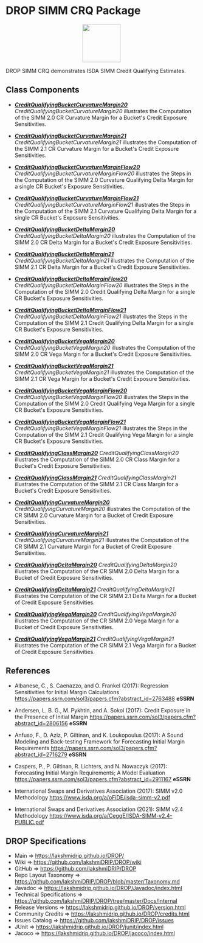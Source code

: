 # DROP SIMM CRQ Package

<p align="center"><img src="https://github.com/lakshmiDRIP/DROP/blob/master/DRIP_Logo.gif?raw=true" width="100"></p>

DROP SIMM CRQ demonstrates ISDA SIMM Credit Qualifying Estimates.


## Class Components

 * [***CreditQualifyingBucketCurvatureMargin20***](https://github.com/lakshmiDRIP/DROP/tree/master/src/main/java/org/drip/sample/simmcrq/CreditQualifyingBucketCurvatureMargin20.java)
 <i>CreditQualifyingBucketCurvatureMargin20</i> illustrates the Computation of the SIMM 2.0 CR Curvature Margin for a Bucket's Credit Exposure Sensitivities.

 * [***CreditQualifyingBucketCurvatureMargin21***](https://github.com/lakshmiDRIP/DROP/tree/master/src/main/java/org/drip/sample/simmcrq/CreditQualifyingBucketCurvatureMargin21.java)
 <i>CreditQualifyingBucketCurvatureMargin21</i> illustrates the Computation of the SIMM 2.1 CR Curvature Margin for a Bucket's Credit Exposure Sensitivities.

 * [***CreditQualifyingBucketCurvatureMarginFlow20***](https://github.com/lakshmiDRIP/DROP/tree/master/src/main/java/org/drip/sample/simmcrq/CreditQualifyingBucketCurvatureMarginFlow20.java)
 <i>CreditQualifyingBucketCurvatureMarginFlow20</i> illustrates the Steps in the Computation of the SIMM 2.0 Curvature Qualifying Delta Margin for a single CR Bucket's Exposure Sensitivities.

 * [***CreditQualifyingBucketCurvatureMarginFlow21***](https://github.com/lakshmiDRIP/DROP/tree/master/src/main/java/org/drip/sample/simmcrq/CreditQualifyingBucketCurvatureMarginFlow21.java)
 <i>CreditQualifyingBucketCurvatureMarginFlow21</i> illustrates the Steps in the Computation of the SIMM 2.1 Curvature Qualifying Delta Margin for a single CR Bucket's Exposure Sensitivities.

 * [***CreditQualifyingBucketDeltaMargin20***](https://github.com/lakshmiDRIP/DROP/tree/master/src/main/java/org/drip/sample/simmcrq/CreditQualifyingBucketDeltaMargin20.java)
 <i>CreditQualifyingBucketDeltaMargin20</i> illustrates the Computation of the SIMM 2.0 CR Delta Margin for a Bucket's Credit Exposure Sensitivities.

 * [***CreditQualifyingBucketDeltaMargin21***](https://github.com/lakshmiDRIP/DROP/tree/master/src/main/java/org/drip/sample/simmcrq/CreditQualifyingBucketDeltaMargin21.java)
 <i>CreditQualifyingBucketDeltaMargin21</i> illustrates the Computation of the SIMM 2.1 CR Delta Margin for a Bucket's Credit Exposure Sensitivities.

 * [***CreditQualifyingBucketDeltaMarginFlow20***](https://github.com/lakshmiDRIP/DROP/tree/master/src/main/java/org/drip/sample/simmcrq/CreditQualifyingBucketDeltaMarginFlow20.java)
 <i>CreditQualifyingBucketDeltaMarginFlow20</i> illustrates the Steps in the Computation of the SIMM 2.0 Credit Qualifying Delta Margin for a single CR Bucket's Exposure Sensitivities.

 * [***CreditQualifyingBucketDeltaMarginFlow21***](https://github.com/lakshmiDRIP/DROP/tree/master/src/main/java/org/drip/sample/simmcrq/CreditQualifyingBucketDeltaMarginFlow21.java)
 <i>CreditQualifyingBucketDeltaMarginFlow21</i> illustrates the Steps in the Computation of the SIMM 2.1 Credit Qualifying Delta Margin for a single CR Bucket's Exposure Sensitivities.

 * [***CreditQualifyingBucketVegaMargin20***](https://github.com/lakshmiDRIP/DROP/tree/master/src/main/java/org/drip/sample/simmcrq/CreditQualifyingBucketVegaMargin20.java)
 <i>CreditQualifyingBucketVegaMargin20</i> illustrates the Computation of the SIMM 2.0 CR Vega Margin for a Bucket's Credit Exposure Sensitivities.

 * [***CreditQualifyingBucketVegaMargin21***](https://github.com/lakshmiDRIP/DROP/tree/master/src/main/java/org/drip/sample/simmcrq/CreditQualifyingBucketVegaMargin21.java)
 <i>CreditQualifyingBucketVegaMargin21</i> illustrates the Computation of the SIMM 2.1 CR Vega Margin for a Bucket's Credit Exposure Sensitivities.

 * [***CreditQualifyingBucketVegaMarginFlow20***](https://github.com/lakshmiDRIP/DROP/tree/master/src/main/java/org/drip/sample/simmcrq/CreditQualifyingBucketVegaMarginFlow20.java)
 <i>CreditQualifyingBucketVegaMarginFlow20</i> illustrates the Steps in the Computation of the SIMM 2.0 Credit Qualifying Vega Margin for a single CR Bucket's Exposure Sensitivities.

 * [***CreditQualifyingBucketVegaMarginFlow21***](https://github.com/lakshmiDRIP/DROP/tree/master/src/main/java/org/drip/sample/simmcrq/CreditQualifyingBucketVegaMarginFlow21.java)
 <i>CreditQualifyingBucketVegaMarginFlow21</i> illustrates the Steps in the Computation of the SIMM 2.1 Credit Qualifying Vega Margin for a single CR Bucket's Exposure Sensitivities.

 * [***CreditQualifyingClassMargin20***](https://github.com/lakshmiDRIP/DROP/tree/master/src/main/java/org/drip/sample/simmcrq/CreditQualifyingClassMargin20.java)
 <i>CreditQualifyingClassMargin20</i> illustrates the Computation of the SIMM 2.0 CR Class Margin for a Bucket's Credit Exposure Sensitivities.

 * [***CreditQualifyingClassMargin21***](https://github.com/lakshmiDRIP/DROP/tree/master/src/main/java/org/drip/sample/simmcrq/CreditQualifyingClassMargin21.java)
 <i>CreditQualifyingClassMargin21</i> illustrates the Computation of the SIMM 2.1 CR Class Margin for a Bucket's Credit Exposure Sensitivities.

 * [***CreditQualifyingCurvatureMargin20***](https://github.com/lakshmiDRIP/DROP/tree/master/src/main/java/org/drip/sample/simmcrq/CreditQualifyingCurvatureMargin20.java)
 <i>CreditQualifyingCurvatureMargin20</i> illustrates the Computation of the CR SIMM 2.0 Curvature Margin for a Bucket of Credit Exposure Sensitivities.

 * [***CreditQualifyingCurvatureMargin21***](https://github.com/lakshmiDRIP/DROP/tree/master/src/main/java/org/drip/sample/simmcrq/CreditQualifyingCurvatureMargin21.java)
 <i>CreditQualifyingCurvatureMargin21</i> illustrates the Computation of the CR SIMM 2.1 Curvature Margin for a Bucket of Credit Exposure Sensitivities.

 * [***CreditQualifyingDeltaMargin20***](https://github.com/lakshmiDRIP/DROP/tree/master/src/main/java/org/drip/sample/simmcrq/CreditQualifyingDeltaMargin20.java)
 <i>CreditQualifyingDeltaMargin20</i> illustrates the Computation of the CR SIMM 2.0 Delta Margin for a Bucket of Credit Exposure Sensitivities.

 * [***CreditQualifyingDeltaMargin21***](https://github.com/lakshmiDRIP/DROP/tree/master/src/main/java/org/drip/sample/simmcrq/CreditQualifyingDeltaMargin21.java)
 <i>CreditQualifyingDeltaMargin21</i> illustrates the Computation of the CR SIMM 2.1 Delta Margin for a Bucket of Credit Exposure Sensitivities.

 * [***CreditQualifyingVegaMargin20***](https://github.com/lakshmiDRIP/DROP/tree/master/src/main/java/org/drip/sample/simmcrq/CreditQualifyingVegaMargin20.java)
 <i>CreditQualifyingVegaMargin20</i> illustrates the Computation of the CR SIMM 2.0 Vega Margin for a Bucket of Credit Exposure Sensitivities.

 * [***CreditQualifyingVegaMargin21***](https://github.com/lakshmiDRIP/DROP/tree/master/src/main/java/org/drip/sample/simmcrq/CreditQualifyingVegaMargin21.java)
 <i>CreditQualifyingVegaMargin21</i> illustrates the Computation of the CR SIMM 2.1 Vega Margin for a Bucket of Credit Exposure Sensitivities.


## References

 * Albanese, C., S. Caenazzo, and O. Frankel (2017): Regression Sensitivities for Initial Margin Calculations https://papers.ssrn.com/sol3/papers.cfm?abstract_id=2763488 <b>eSSRN</b>

 * Andersen, L. B. G., M. Pykhtin, and A. Sokol (2017): Credit Exposure in the Presence of Initial Margin https://papers.ssrn.com/sol3/papers.cfm?abstract_id=2806156 <b>eSSRN</b>

 * Anfuso, F., D. Aziz, P. Giltinan, and K. Loukopoulus (2017): A Sound Modeling and Back-testing Framework for Forecasting Initial Margin Requirements https://papers.ssrn.com/sol3/papers.cfm?abstract_id=2716279 <b>eSSRN</b>

 * Caspers, P., P. Giltinan, R. Lichters, and N. Nowaczyk (2017): Forecasting Initial Margin Requirements; A Model Evaluation https://papers.ssrn.com/sol3/papers.cfm?abstract_id=2911167 <b>eSSRN</b>

 * International Swaps and Derivatives Association (2017): SIMM v2.0 Methodology https://www.isda.org/a/oFiDE/isda-simm-v2.pdf

 * International Swaps and Derivatives Association (2021): SIMM v2.4 Methodology https://www.isda.org/a/CeggE/ISDA-SIMM-v2.4-PUBLIC.pdf


## DROP Specifications

 * Main                     => https://lakshmidrip.github.io/DROP/
 * Wiki                     => https://github.com/lakshmiDRIP/DROP/wiki
 * GitHub                   => https://github.com/lakshmiDRIP/DROP
 * Repo Layout Taxonomy     => https://github.com/lakshmiDRIP/DROP/blob/master/Taxonomy.md
 * Javadoc                  => https://lakshmidrip.github.io/DROP/Javadoc/index.html
 * Technical Specifications => https://github.com/lakshmiDRIP/DROP/tree/master/Docs/Internal
 * Release Versions         => https://lakshmidrip.github.io/DROP/version.html
 * Community Credits        => https://lakshmidrip.github.io/DROP/credits.html
 * Issues Catalog           => https://github.com/lakshmiDRIP/DROP/issues
 * JUnit                    => https://lakshmidrip.github.io/DROP/junit/index.html
 * Jacoco                   => https://lakshmidrip.github.io/DROP/jacoco/index.html
